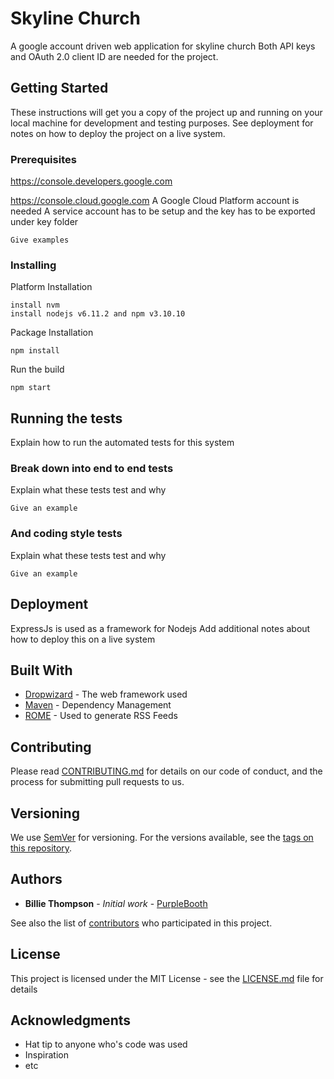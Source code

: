 # Skyline Church

A google account driven web application for skyline church
Both API keys and OAuth 2.0 client ID are needed for the project.

## Getting Started

These instructions will get you a copy of the project up and running on your local machine for development and testing purposes. See deployment for notes on how to deploy the project on a live system.

### Prerequisites
https://console.developers.google.com

https://console.cloud.google.com
A Google Cloud Platform account is needed
A service account has to be setup and the key has to be exported under key folder


```
Give examples
```

### Installing

Platform Installation
```
install nvm
install nodejs v6.11.2 and npm v3.10.10
```

Package Installation
```
npm install
```

Run the build
```
npm start
```

## Running the tests

Explain how to run the automated tests for this system

### Break down into end to end tests

Explain what these tests test and why

```
Give an example
```

### And coding style tests

Explain what these tests test and why

```
Give an example
```

## Deployment

ExpressJs is used as a framework for Nodejs
Add additional notes about how to deploy this on a live system

## Built With

* [Dropwizard](http://www.dropwizard.io/1.0.2/docs/) - The web framework used
* [Maven](https://maven.apache.org/) - Dependency Management
* [ROME](https://rometools.github.io/rome/) - Used to generate RSS Feeds

## Contributing

Please read [CONTRIBUTING.md](https://gist.github.com/PurpleBooth/b24679402957c63ec426) for details on our code of conduct, and the process for submitting pull requests to us.

## Versioning

We use [SemVer](http://semver.org/) for versioning. For the versions available, see the [tags on this repository](https://github.com/your/project/tags). 

## Authors

* **Billie Thompson** - *Initial work* - [PurpleBooth](https://github.com/PurpleBooth)

See also the list of [contributors](https://github.com/your/project/contributors) who participated in this project.

## License

This project is licensed under the MIT License - see the [LICENSE.md](LICENSE.md) file for details

## Acknowledgments

* Hat tip to anyone who's code was used
* Inspiration
* etc
